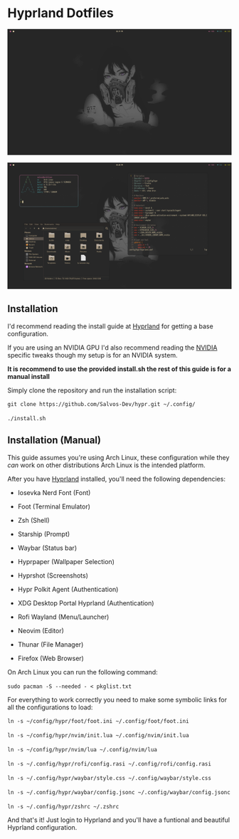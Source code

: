 # Hyprland Dotfiles

![Clean desktop](screenshots/clean.png)

![Busy desktop](screenshots/busy.png)

## Installation

I'd recommend reading the install guide at [Hyprland](https://wiki.hypr.land/Getting-Started/Installation/) for getting a base configuration.

If you are using an NVIDIA GPU I'd also recommend reading the [NVIDIA](https://wiki.hypr.land/Nvidia/) specific tweaks though my setup is for an NVIDIA system.

**It is recommend to use the provided install.sh the rest of this guide is for a manual install**

Simply clone the repository and run the installation script:

```
git clone https://github.com/Salvos-Dev/hypr.git ~/.config/

./install.sh
```

## Installation (Manual)

This guide assumes you're using Arch Linux, these configuration while they *can* work on other distributions Arch Linux is the intended platform.

After you have [Hyprland](https://hypr.land) installed, you'll need the following dependencies:

- Iosevka Nerd Font (Font)

- Foot (Terminal Emulator)

- Zsh (Shell)

- Starship (Prompt)

- Waybar (Status bar)

- Hyprpaper (Wallpaper Selection)

- Hyprshot (Screenshots)

- Hypr Polkit Agent (Authentication)

- XDG Desktop Portal Hyprland (Authentication)

- Rofi Wayland (Menu/Launcher)

- Neovim (Editor)

- Thunar (File Manager)

- Firefox (Web Browser)

On Arch Linux you can run the following command:

`sudo pacman -S --needed - < pkglist.txt`

For everything to work correctly you need to make some symbolic links for all the configurations to load:

```
ln -s ~/config/hypr/foot/foot.ini ~/.config/foot/foot.ini

ln -s ~/config/hypr/nvim/init.lua ~/.config/nvim/init.lua

ln -s ~/config/hypr/nvim/lua ~/.config/nvim/lua

ln -s ~/.config/hypr/rofi/config.rasi ~/.config/rofi/config.rasi

ln -s ~/.config/hypr/waybar/style.css ~/.config/waybar/style.css

ln -s ~/.config/hypr/waybar/config.jsonc ~/.config/waybar/config.jsonc

ln -s ~/.config/hypr/zshrc ~/.zshrc
```

And that's it! Just login to Hyprland and you'll have a funtional and beautiful Hyprland configuration.
